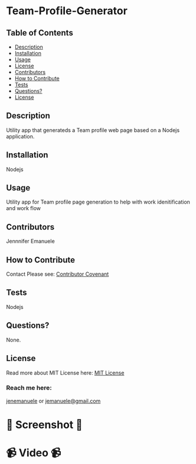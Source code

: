 # Team-Profile-Generator
  ## Table of Contents
  * [Description](#description)
  * [Installation](#installation)
  * [Usage](#usage)
  * [License](#license)
  * [Contributors](#contributors)
  * [How to Contribute](#how-to-contribute)
  * [Tests](#tests)
  * [Questions?](#questions)
  * [License](#license)
  ## Description
  Utility app that generateds a Team profile web page based on a Nodejs application.
  ## Installation
  Nodejs
  ## Usage
  Utility app for Team profile page generation to help with work idenitification and work flow
  ## Contributors
  Jennnifer Emanuele
  ## How to Contribute
  Contact
  Please see: [Contributor Covenant](https://www.contributor-covenant.org/)
  ## Tests
  Nodejs
  ## Questions?
  None.
  ## License
  Read more about MIT License here:
  [MIT License](https://opensource.org/licenses/MIT)
  ### Reach me here:
  [jenemanuele](https://github.com/jenemanuele) 
  or jemanuele@gmail.com
  #  💜 Screenshot 💜 
  
  # 📹 Video 📹
 
  
